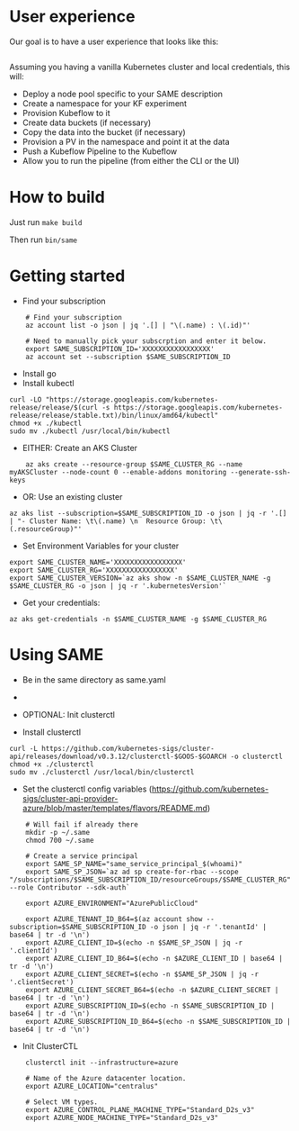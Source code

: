 # User experience

Our goal is to have a user experience that looks like this:
```
```

Assuming you having a vanilla Kubernetes cluster and local credentials, this will:
- Deploy a node pool specific to your SAME description
- Create a namespace for your KF experiment
- Provision Kubeflow to it
- Create data buckets (if necessary) 
- Copy the data into the bucket (if necessary)
- Provision a PV in the namespace and point it at the data
- Push a Kubeflow Pipeline to the Kubeflow
- Allow you to run the pipeline (from either the CLI or the UI)


# How to build
Just run `make build`

Then run `bin/same`


# Getting started
- Find your subscription
```
    # Find your subscription
    az account list -o json | jq '.[] | "\(.name) : \(.id)"'

    # Need to manually pick your subscrption and enter it below.
    export SAME_SUBSCRIPTION_ID='XXXXXXXXXXXXXXXXX'
    az account set --subscription $SAME_SUBSCRIPTION_ID
```

- Install go
- Install kubectl
```
curl -LO "https://storage.googleapis.com/kubernetes-release/release/$(curl -s https://storage.googleapis.com/kubernetes-release/release/stable.txt)/bin/linux/amd64/kubectl"
chmod +x ./kubectl
sudo mv ./kubectl /usr/local/bin/kubectl
```

- EITHER: Create an AKS Cluster
```
    az aks create --resource-group $SAME_CLUSTER_RG --name myAKSCluster --node-count 0 --enable-addons monitoring --generate-ssh-keys
```
- OR: Use an existing cluster
```
az aks list --subscription=$SAME_SUBSCRIPTION_ID -o json | jq -r '.[] | "- Cluster Name: \t\(.name) \n  Resource Group: \t\(.resourceGroup)"'
```

- Set Environment Variables for your cluster
```
export SAME_CLUSTER_NAME='XXXXXXXXXXXXXXXXX'
export SAME_CLUSTER_RG='XXXXXXXXXXXXXXXXX'
export SAME_CLUSTER_VERSION=`az aks show -n $SAME_CLUSTER_NAME -g $SAME_CLUSTER_RG -o json | jq -r '.kubernetesVersion'`
```

- Get your credentials:
```
az aks get-credentials -n $SAME_CLUSTER_NAME -g $SAME_CLUSTER_RG
```

# Using SAME
- Be in the same directory as same.yaml
- 


- OPTIONAL: Init clusterctl
- Install clusterctl
```
curl -L https://github.com/kubernetes-sigs/cluster-api/releases/download/v0.3.12/clusterctl-$GOOS-$GOARCH -o clusterctl
chmod +x ./clusterctl
sudo mv ./clusterctl /usr/local/bin/clusterctl
```

- Set the clusterctl config variables (https://github.com/kubernetes-sigs/cluster-api-provider-azure/blob/master/templates/flavors/README.md)
```
    # Will fail if already there
    mkdir -p ~/.same
    chmod 700 ~/.same

    # Create a service principal
    export SAME_SP_NAME="same_service_principal_$(whoami)"
    export SAME_SP_JSON=`az ad sp create-for-rbac --scope "/subscriptions/$SAME_SUBSCRIPTION_ID/resourceGroups/$SAME_CLUSTER_RG" --role Contributor --sdk-auth`

    export AZURE_ENVIRONMENT="AzurePublicCloud"

    export AZURE_TENANT_ID_B64=$(az account show --subscription=$SAME_SUBSCRIPTION_ID -o json | jq -r '.tenantId' | base64 | tr -d '\n')
    export AZURE_CLIENT_ID=$(echo -n $SAME_SP_JSON | jq -r '.clientId')
    export AZURE_CLIENT_ID_B64=$(echo -n $AZURE_CLIENT_ID | base64 | tr -d '\n')
    export AZURE_CLIENT_SECRET=$(echo -n $SAME_SP_JSON | jq -r '.clientSecret')
    export AZURE_CLIENT_SECRET_B64=$(echo -n $AZURE_CLIENT_SECRET | base64 | tr -d '\n')
    export AZURE_SUBSCRIPTION_ID=$(echo -n $SAME_SUBSCRIPTION_ID | base64 | tr -d '\n')
    export AZURE_SUBSCRIPTION_ID_B64=$(echo -n $SAME_SUBSCRIPTION_ID | base64 | tr -d '\n')
 ```

- Init ClusterCTL
```
    clusterctl init --infrastructure=azure

    # Name of the Azure datacenter location.
    export AZURE_LOCATION="centralus"

    # Select VM types.
    export AZURE_CONTROL_PLANE_MACHINE_TYPE="Standard_D2s_v3"
    export AZURE_NODE_MACHINE_TYPE="Standard_D2s_v3"
```